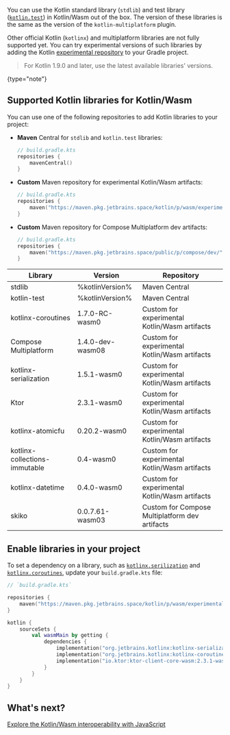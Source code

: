 [//]: # (title: 将 Kotlin 库的依赖项添加到 Kotlin/Wasm 项目)

You can use the Kotlin standard library (`stdlib`) and test library ([`kotlin.test`](https://kotlinlang.org/api/latest/kotlin.test/))
in Kotlin/Wasm out of the box. The version of these libraries is the same as the version of the `kotlin-multiplatform` plugin.

Other official Kotlin (`kotlinx`) and multiplatform libraries are not fully supported yet. You can try experimental versions of such libraries
by adding the Kotlin [experimental repository](https://maven.pkg.jetbrains.space/kotlin/p/wasm/experimental/) to your Gradle project.

> For Kotlin 1.9.0 and later, use the latest available libraries' versions.
>
{type="note"}

## Supported Kotlin libraries for Kotlin/Wasm

You can use one of the following repositories to add Kotlin libraries to your project:

* **Maven** Central for `stdlib` and `kotlin.test` libraries:

  ```kotlin
  // build.gradle.kts
  repositories { 
      mavenCentral()
  }
  ```

* **Custom** Maven repository for experimental Kotlin/Wasm artifacts:

  ```kotlin
  // build.gradle.kts
  repositories {
      maven("https://maven.pkg.jetbrains.space/kotlin/p/wasm/experimental")
  }
  ```

* **Custom** Maven repository for Compose Multiplatform dev artifacts:

  ```kotlin
  // build.gradle.kts
  repositories {
      maven("https://maven.pkg.jetbrains.space/public/p/compose/dev/")
  }
  ```

| Library                       | Version          | Repository                                     |
|-------------------------------|------------------|------------------------------------------------|
| stdlib                        | %kotlinVersion%  | Maven Central                                  | 
| kotlin-test                   | %kotlinVersion%  | Maven Central                                  |
| kotlinx-coroutines            | 1.7.0-RC-wasm0   | Custom for experimental Kotlin/Wasm artifacts  |
| Compose Multiplatform         | 1.4.0-dev-wasm08 | Custom for experimental Kotlin/Wasm artifacts  |
| kotlinx-serialization         | 1.5.1-wasm0      | Custom for experimental Kotlin/Wasm artifacts  |
| Ktor                          | 2.3.1-wasm0      | Custom for experimental Kotlin/Wasm artifacts  |
| kotlinx-atomicfu              | 0.20.2-wasm0     | Custom for experimental Kotlin/Wasm artifacts  |
| kotlinx-collections-immutable | 0.4-wasm0        | Custom for experimental Kotlin/Wasm artifacts  |
| kotlinx-datetime              | 0.4.0-wasm0      | Custom for experimental Kotlin/Wasm artifacts  |
| skiko                         | 0.0.7.61-wasm03  | Custom for Compose Multiplatform dev artifacts |

## Enable libraries in your project

To set a dependency on a library, such as [`kotlinx.serilization`](serialization.md) and [`kotlinx.coroutines`](coroutines-guide.md),
update your `build.gradle.kts` file:

```kotlin
// `build.gradle.kts`

repositories {
    maven("https://maven.pkg.jetbrains.space/kotlin/p/wasm/experimental")
}

kotlin {
    sourceSets {
        val wasmMain by getting {
            dependencies {
                implementation("org.jetbrains.kotlinx:kotlinx-serialization-core-wasm:1.5.1-wasm0")
                implementation("org.jetbrains.kotlinx:kotlinx-coroutines-core-wasm:1.6.4-wasm0")
                implementation("io.ktor:ktor-client-core-wasm:2.3.1-wasm0")
            }
        }
    }
}
```

## What's next?

[Explore the Kotlin/Wasm interoperability with JavaScript](wasm-js-interop.md)